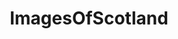 ---
title: ImagesOfScotland
crosslinks:
- Scotland
- EarthPorn
- pics
- imagesofnetwork
- tattoos
- Paladins
- itookapicture
- funny
- Scotch
- mildlyinteresting
- travel
- aww
- rugbyunion
- whatsthisbug
- glasgow
- ScottishPhotos
- OldSchoolCool
- Celebs
- AbandonedPorn
- CityPorn
---